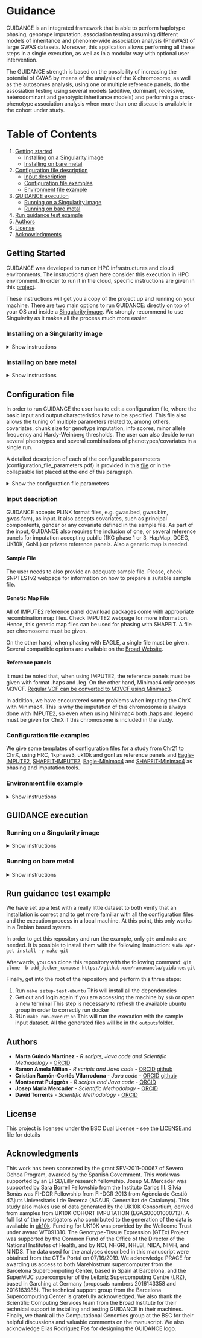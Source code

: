 # Guidance

GUIDANCE is an integrated framework that is able to perform haplotype phasing, genotype imputation, association testing assuming different models of inheritance and phenome-wide association analysis (PheWAS) of large GWAS datasets. Moreover, this application allows performing all these steps in a single execution, as well as in a modular way with optional user intervention.

The GUIDANCE strength is based on the possibility of increasing the potential of GWAS by means of the analysis of the X chromosome, as well as the autosomes analysis, using one or multiple reference panels, do the assosiation testing using several models (additive, dominant, recessive, heterodominant and genotypic inheritance models) and performing a cross-phenotype association analysis when more than one disease is available in the cohort under study.

# Table of Contents
1. [Getting started](#getstarted)
    * [Installing on a Singularity image](#singularity)
    * [Installing on bare metal](#bare)
2. [Configuration file description](#config)
    * [Input description](#input)
    * [Configuration file examples](#examples_conf)
    * [Environment file example](#environ_exam)
3. [GUIDANCE execution](#execution)
    * [Running on a Singularity image](#singularityexec)
    * [Running on bare metal](#bareexec)
4. [Run guidance test example](#test)
5. [Authors](#authors)
6. [License](#license)
7. [Acknowledgments](#acknowledgments)

## Getting Started <a name="getstarted"></a>

GUIDANCE was developed to run on HPC infrastructures and cloud environments. The instructions given here consider this execution in HPC environment. In order to run it in the cloud, specific instructions are given in this [project](https://github.com/ramonamela/guidance_cloud).

These instructions will get you a copy of the project up and running on your machine. There are two main options to run GUIDANCE: directly on top of your OS and inside a [Singularity image](https://github.com/sylabs/singularity). We strongly recommend to use Singularity as it makes all the process much more easier.

### Installing on a Singularity image <a name="singularity"></a>
<details><summary>Show instructions</summary>

<p>

#### Prerequisites

In order to run GUIDANCE in this mode, you only need to install the guidance [COMPSs’](https://github.com/bsc-wdc/compss/tree/guidance) branch and generate the Singularity image containing all the depedencies. If you want to generate execution traces, you should install this [COMPSs’](https://github.com/ramonamela/compss/tree/guidance) branch.

#### Installation

It is possible to find the instructions to install COMPSs in their github repository. 

Regarding the Singularity image generation, it is enough to run [this script](https://github.com/ramonamela/guidance/blob/master/singularity/build_container.sh). It will automatically create a local docker registry and upload to it the base docker image necessary to create the Singularity image. Nevertheless, you should modify the file placed in [$PROJECT_PATH/singularity/singularity/base.def](https://github.com/ramonamela/guidance/blob/master/singularity/singularity/base.def) in order to include the folder in your local file system that should be visible into the image. More precisely, you should only touch this lines:
```
%setup
    mkdir -p $SINGULARITY_ROOTFS/gpfs/home/
    mkdir -p $SINGULARITY_ROOTFS/gpfs/scratch/
    mkdir -p $SINGULARITY_ROOTFS/gpfs/apps/MN4
    mkdir -p $SINGULARITY_ROOTFS/gpfs/projects/
    mkdir -p /opt/intel
    mkdir -p /scratch
```

In addition, a GUIDANCE binary should be generated from this repository. In order to do so, you should run the following command in the root of the repository:

```
mvn clean install
```
This will generate a binary guidance.jar.

</p>
</details>

### Installing on bare metal <a name="bare"></a>
<details><summary>Show instructions</summary>

<p>

#### Prerequisites

First of all, you need to install the guidance [COMPSs’](https://github.com/ramonamela/compss/tree/guidance) branch in your system.
Afterwards, all the dependencies should be installed in the machine in which GUIDANCE will run. More precisely, the following binaries should be installed and accessible from all the worker nodes:

* Minimac4
* Minimac3
* Plink 1.9
* Eagle 2.4
* Impute 2.3.2
* Qctool 1.4
* Snptest 2.5
* Tabix
* Bgzip
* Shapeit v2 r727
* Samtools
* Bcftools
* R (tested version 3.5.1)

Next, the following environment variables should be set in order to tell GUIDANCE where the binaries are located in each machine:

```
export BCFTOOLSBINARY=/PATH_TO/BCFTOOLS/1.8/INTEL/bin/bcftools
export SAMTOOLSBINARY=/PATH_TO/SAMTOOLS/1.5-DNANEXUS/INTEL/IMPI/bin
export PLINKBINARY=/PATH_TO/plink_1.9/plink
export EAGLEBINARY=/PATH_TO/Eagle_v2.4.1/eagle
export RSCRIPTDIR=/PATH_TO/R_SCRIPTS/
export QCTOOLBINARY=/PATH_TO/qctool_v1.4-linux-x86_64/qctool
export SHAPEITBINARY=/PATH_TO/shapeit.v2.r727.linux.x64
export IMPUTE2BINARY=/PATH_TO/impute_v2.3.2_x86_64_static/impute2
export SNPTESTBINARY=/PATH_TO/snptest_v2.5
export MINIMAC3BINARY=/PATH_TO/Minimac3/bin/Minimac3
export MINIMAC4BINARY=/PATH_TO/Minimac4/release-build/minimac4
export TABIXBINARY=/PATH_TO/SAMTOOLS/1.5-DNANEXUS/INTEL/IMPI/bin/tabix
export BGZIPBINARY=/PATH_TO/SAMTOOLS/1.5-DNANEXUS/INTEL/IMPI/bin/bgzip
export RSCRIPTBINDIR=/PATH_TO/R/3.5.1/INTEL/bin/

export R_LIBS_USER=/gpfs/home/bsc05/bsc05997/TOOLS/R_libs/
```

In this case, R_LIBS_USER specify the path into which are installed the R dependencies in case they are not installed in the default path. More precisely, the following packages should be available:

* data.table
* plyr
* dplyr
* reshape
* gap
* sfsmisc
* BiocManager
* IRanges

In addition, in the folder “RSCRIPTDIR” there shuould be all the scripts available [here](https://github.com/ramonamela/guidance/tree/master/src/main/R).

Finally, maven should be installed in the system in order to compile the GUIDANCE binary.

#### Installing

Once all the dependencies are in the system, you should checkout the GUIDANCE repository and generate the guidance binary. In order to do so, you should run the following command in the root of the repository:

```
mvn clean install
```
This will generate a binary guidance.jar.

</p>
</details> 

## Configuration file <a name="config"></a>

In order to run GUIDANCE the user has to edit a configuration file, where the basic input and output characteristics have to be specified. This file also allows the tuning of multiple parameters related to, among others, covariates, chunk size for genotype imputation, info scores, minor allele frequency and Hardy-Weinberg thresholds. The user can also decide to run several phenotypes and several combinations of phenotypes/covariates in a single run. 

A detailed description of each of the configurable parameters (configuration_file_parameters.pdf) is provided in this [file](https://github.com/ramonamela/guidance/tree/master/webpage/configurationfileparameters.pdf) or in the collapsable list placed at the end of this paragraph.

<details><summary>Show the configuration file parameters</summary>

<p>

    • wfDeep: Name that defines the number of stages to be executed. These stages are defined in Figures 1 and 2.
    • init_chromosome: First chromosome to analyse.
    • end_chromosome: Last chromosome to analyse.
    • maf_threshold: Minor allele frequency cut-off used to filter final results.
    • impute_threshold: IMPUTE2 info score cut-off used to filter final results.
    • minimac_threshold: MINIMAC Estimated imputation accuracy (R²) cut-off used to filter final results.
    • hwe_cohort_threshold: Hardy-Weinberg equilibrium p.value threshold for cohort.
    • hwe_cases_threshold: Hardy-Weinberg equilibrium p.value threshold for cases.
    • hwe_controls_threshold: Hardy-Weinberg equilibrium p.value threshold for controls.
    • exclude_cgat_snps: Logical. Whether or not G>C or A>T SNPs should be excluded. We strongly recommend activating this flag as to avoid strand orientation issues. Most of the genotyping arrays have a very small number of such SNPs, and their exclusion should not result in any noticeable loss of imputation performance.
    • imputation_tool: The name of the imputation tool to impute genotypes. To date, only “impute” to select IMPUTE2 and “minimac” to select MINIMAC4 are accepted. 
    • test_types: Names for the different analysis to be carried out by GUIDANCE, separated by commas. The association results for each “test_type” will be created in a directory with the same name inside the “associations” directory. Below this flag, different “test_types” have to be listed with the phenotype name and the covariates names to take into account in the association analysis (for instance, to analyse “test_types = DIA2,CARD” users should add: “DIA2 = DIA2:sex,BMI” and “CARD = CARD:sex,BMI” below, where sex and BMI are covariates).
    • chunk_size_analysis: Size of the chunks considered to partition the data.
    • file_name_for_list_of_stages: File into which all the commands launched in the workflow are stored.
    • input_format: (I think that now we only support BED input since we have not tried with the other formats since I am working in the project…).
    • mixed_cohort: Name of the cohort.
    • mixed_bed_file_dir: The path to the directory with genotype files.
    • mixed_bed/bim/fam/_file: Name of the file containing genotypes. 
    • mixed_sample_file_dir: Path to the directory where the sample file is located.
    • mixed_sample_file:. Name of the sample file.
    • genmap_file_dir: Path where genetic map files are located.
    • genmap_file_chr_n: Name of the genetic map file for each chromosome in every new line.
    • refpanel_number: Number of reference panels.
    • refpanel_combine: 'NO' if there is only one panel or imputed results from different reference panels should not be integrated; 'YES' when different reference panels are expected to be used in the analysis and also the integration of all the results is required. 
    • refpanel_type: Name of the reference panel.
    • refpanel_memory: Required amount of memory demanded by each particular panel. Currently, “HIGH”, “MEDIUM” and “LOW” are supported.
    • refpanel_file_dir: Path where the reference panel for each chromosome is located.
    • refpanel_hap_file_chr_n: Haplotypes files per chromosome of the reference panel provided in case IMPUTE2 is chosen as imputation tool and for the chrX in case Minimac4 is used.
    • refpanel_leg_file_chr_n: Legend files per chromosome of the reference panel provided in case IMPUTE2 is chosen as imputation tool and for the chrX in case Minimac4 is used.
    • refpanel_vcf_file_chr_n: VCF files per chromosome of the reference panel provided in case Minimac4 is used.
    • outputdir: The path of the directory where the results will be written.

</p>
</details> 


### Input description <a name="input"></a>
GUIDANCE accepts PLINK format files, e.g. gwas.bed, gwas.bim, gwas.fam), as input. It also accepts covariates, such as principal compontents, gender or any covariate defined in the sample file. As part of the input, GUIDANCE also requires the inclusion of one, or several reference panels for imputation accepting public (1KG phase 1 or 3, HapMap, DCEG, UK10K, GoNL) or private reference panels. Also a genetic map is needed.

#### Sample File
The user needs to also provide an adequate sample file. Please, check SNPTESTv2 webpage for information on how to prepare a suitable sample file.

#### Genetic Map File
All of IMPUTE2 reference panel download packages come with appropriate recombination map files. Check IMPUTE2 webpage for more information. Hence, this genetic map files can be used for phasing with SHAPEIT. A file per chromosome must be given.

On the other hand, when phasing with EAGLE, a single file must be given. Several compatible options are available on the [Broad Website](https://data.broadinstitute.org/alkesgroup/Eagle/downloads/tables/).

#### Reference panels

It must be noted that, when using IMPUTE2, the reference panels must be given with format .haps and .leg. On the other hand, Minimac4 only accepts M3VCF. [Regular VCF can be converted to M3VCF using Minimac3](https://genome.sph.umich.edu/wiki/Minimac4). 

In addition, we have encountered some problems when imputing the ChrX with Minimac4. This is why the imputation of this chromosome is always done with IMPUTE2, so even when using Minimac4 both .haps and .legend must be given for ChrX if this chromosome is included in the study.

### Configuration file examples <a name="examples_conf"></a>

We give some templates of configuration files for a study from Chr21 to ChrX, using HRC, 1kphase3, uk10k and gonl as reference panels and [Eagle-IMPUTE2](https://github.com/ramonamela/guidance/tree/master/utils/conf_examples/config_eagle_impute.file), [SHAPEIT-IMPUTE2](https://github.com/ramonamela/guidance/tree/master/utils/conf_examples/config_eagle_minimac.file), [Eagle-Minimac4](https://github.com/ramonamela/guidance/tree/master/utils/conf_examples/config_shapeit_impute.file) and [SHAPEIT-Minimac4](https://github.com/ramonamela/guidance/tree/master/utils/conf_examples/config_shapeit_minimac.file) as phasing and imputation tools.

### Environment file example <a name="environ_exam"></a>

<details><summary>Show instructions</summary>

<p>
   
```
#!/bin/bash

### PHASE 1 ###

export phasingMem="50.0"
export phasingCU="48"
export phasingBedMem="50.0"
export phasingBedCU="48"


### PHASE 2 ###

export qctoolMem="16.0"
export qctoolSMem="1.0"
export gtoolsMem="6.0"
export samtoolsBgzipMem="6.0"
export imputeWithImputeLowMem="8.0"
export imputeWithImputeMediumMem="12.0"
export imputeWithImputeHighMem="20.0"
export imputeWithMinimacLowMem="4.0"
export imputeWithMinimacMediumMem="8.0"
export imputeWithMinimacHighMem="32.0"
export filterByInfoImputeMem="12.0"
export filterByInfoMinimacMem="24.0"

### PHASE 3 ###

export createListOfExcludedSnpsMem="1.0"
export filterHaplotypesMem="1.0"
export filterByAllMem="1.0"
export jointFilteredByAllFilesMem="15.0"
export jointCondensedFilesMem="1.0"
export generateTopHitsAllMem="2.0"
export generateTopHitsMem="2.0"
export filterByMafMem="2.0"
export snptestMem="2.0"
export mergeTwoChunksMem="1.0"
export mergeTwoChunksInTheFirstMem="1.0"
export combinePanelsMem="1.0"
export combineCondensedFilesMem="1.0"
export combinePanelsComplex1Mem="1.0"

### PHASE 4 ###

export generateCondensedTopHitsCU="48"
export generateCondensedTopHitsMem="90.0"
export generateQQManhattanPlotsCU="24"
export generateQQManhattanPlotsMem="45.0"
export phenoMergeMem="80.0"
```
This constraints correspond to all the phases executed during an execution. The most part of them, should be leaved like here. Nevertheless, some of them should be tuned dependeing on the execution:
* `phasingMem`: when setting this parameter, it should be taken into account that only one task per chromosome will be created. Hence, it should be set in such a way that all chromosomes can start being phased from the beggining but, at the same time, holding as many resources as possible. 
* `imputeWithImputeX`: this is the amount of memory used by IMPUTE when imputing the different chunks. This parameter will depend on the size of the used panel as well as the size of the input. Indeed, the greater the cohor, the greater the amount of memory needed.
* `imputeWithMinimacX`: this is the amount of memory used by Minimac when imputing the different chunks. This parameter will depend on the size of the used panel as well as the size of the input. Indeed, the greater the cohor, the greater the amount of memory needed.
* `generateX`: this corresponds to the end-files generation. As in the first step, should be set as high as possible as long as all the possible executions can run at once.
   
</p>
</details>

## GUIDANCE execution <a name="execution"></a>

### Running on a Singularity image <a name="singularityexec"></a>
<details><summary>Show instructions</summary>

<p>
   
An example of a quite complete launch script with singularity is shown next:
   
```
#!/bin/bash -e

export COMPSS_PYTHON_VERSION="2"

module purge
module load intel/2018.1
module load singularity/2.4.2

base_dir=$(pwd)
work_dir=${base_dir}/logs/
worker_work_dir=${base_dir}/tmpForCOMPSs/
worker_work_dir=scratch

source $base_dir/set_environment.sh

exec_time=2880
num_nodes=50
tracing=true
graph=true
debug=off
cpus_per_node=48
worker_in_master_cpus=0
worker_in_master_memory=80000
qos=bsc_cs

mkdir -p ${base_dir}/outputs_directory

/path/to/COMPSs/Runtime/scripts/user/enqueue_compss \
  --qos=${qos} \
  --job_dependency=5804941 \
  --graph=${graph} \
  --tracing=${tracing} \
  --log_level=${debug} \
  --exec_time=${exec_time} \
  --num_nodes=${num_nodes} \
  --base_log_dir=${base_dir} \
  --worker_in_master_cpus=${worker_in_master_cpus} \
  --worker_in_master_memory=${worker_in_master_memory} \
  --cpus_per_node=${cpus_per_node} \
  --master_working_dir=${work_dir} \
  --worker_working_dir=${worker_work_dir} \
  --scheduler="es.bsc.compss.scheduler.fifodatanew.FIFODataScheduler" \
  --classpath=/path/to/guidance.jar \
  --jvm_workers_opts="-Dcompss.worker.removeWD=true" \
  --container_image=/path/to/guidance_singularity.img \
  guidance.Guidance -config_file ${base_dir}/config_GERA_5000_shapeit_impute_1_23_cloud.file
```
In the next list, the most important features are explained in the same order as they appear in the script:
* Modules needed to run the execution.
* `work_dir`: the folder where the log files are stored.
* `worker_work_dir`: the folder where all the temporary files will be stored. If `tmp`, each worker node will use its `/tmp`. Otherwise, a shared directory between all the nodes should be specified (in general, this means pointing to an `nfs`, `gpfs` or `lustre` directory.
* File with all the environment variables pointing out the memory constraints necessary to run the execution.
* General constraints for the queue system (COMPSs will correctly traduce them to whichever installation present in the cluster).
* Creating the folder where the output files will be placed. Should be equal to the one stated in the configuration file.

Afterwards, in the launch command, there are 3 important files:
* `guidance_25_09_03_20_0_1_1.jar`: GUIDANCE binary.
* `guidance_singularity.img`: generated singularity image.
* `config_GERA_5000_shapeit_impute_1_23_cloud.file`: configuration file.

It is important to keep in mind that the output directory created should be equal to the one specified in the configuration file.

</p>
</details> 

### Running on bare metal <a name="bareexec"></a>
<details><summary>Show instructions</summary>

<p>
   
```
#!/bin/bash -e

module load COMPSs
module load mkl
module load intel/2017.4
module load samtools/1.5
module load R/3.5.1
module load bcftools/1.8
module load gcc/5.4.0

base_dir=$(pwd)
work_dir=${base_dir}/logs/
worker_work_dir=${base_dir}/tmpForCOMPSs/

export BCFTOOLSBINARY=/path/to/BCFTOOLS/1.8/INTEL/bin/bcftools
export RSCRIPTBINDIR=/path/to/R/3.5.1/INTEL/bin/
export SAMTOOLSBINARY=/path/to/SAMTOOLS/1.5-DNANEXUS/INTEL/IMPI/bin

export PLINKBINARY=/path/to/TOOLS/apps_gwimp_compss/plink_1.9/plink
export EAGLEBINARY=/path/to/TOOLS/Eagle_v2.4.1/eagle
export RSCRIPTDIR=/path/to/R_SCRIPTS/
export QCTOOLBINARY=/path/to/TOOLS/qctool_v1.4-linux-x86_64/qctool
export SHAPEITBINARY=/path/to/TOOLS/shapeit.v2.r727.linux.x64
export IMPUTE2BINARY=/path/to/TOOLS/impute_v2.3.2_x86_64_static/impute2
export SNPTESTBINARY=/path/to/TOOLS/snptest_v2.5
export MINIMAC3BINARY=/path/to/TOOLS/Minimac3/bin/Minimac3
export MINIMAC4BINARY=/path/toTOOLS//Minimac4/release-build/minimac4
export TABIXBINARY=/path/to/SAMTOOLS/1.5-DNANEXUS/INTEL/IMPI/bin/tabix
export BGZIPBINARY=/path/to/SAMTOOLS/1.5-DNANEXUS/INTEL/IMPI/bin/bgzip

export R_LIBS_USER=/path/to/TOOLS/R_libs/

export LC_ALL="C"

source $base_dir/set_environment.sh

exec_time=700
num_nodes=25
tracing=true
graph=true
log_level=off
cpus_per_node=48
worker_in_master_cpus=0
worker_in_master_memory=80000
qos=bsc_cs

mkdir -p ${base_dir}/outputs_shapeit_impute_1909_erase_all

enqueue_compss \
  --qos=${qos} \
  --job_dependency=7403259 \
  --graph=${graph} \
  --tracing=${tracing} \
  --log_level=${log_level} \
  --exec_time=${exec_time} \
  --num_nodes=${num_nodes} \
  --base_log_dir=${base_dir} \
  --worker_in_master_cpus=${worker_in_master_cpus} \
  --worker_in_master_memory=${worker_in_master_memory} \
  --cpus_per_node=${cpus_per_node} \
  --master_working_dir=${work_dir} \
  --worker_working_dir=${worker_work_dir} \
  --scheduler="es.bsc.compss.scheduler.fifodatanew.FIFODataScheduler" \
  --classpath=${base_dir}/guidance_25_1909_erase.jar \
  --jvm_workers_opts="-Dcompss.worker.removeWD=true" \
  guidance.Guidance -config_file ${base_dir}/config_GERA_300_shapeit_impute_1909_erase_all.file
```
In the next list, the most important features are explained in the same order as they appear in the script:
* Modules needed to run COMPSs.
* `work_dir`: the folder where the log files are stored.
* `worker_work_dir`: the folder where all the temporary files will be stored. If `tmp`, each worker node will use its `/tmp`. Otherwise, a shared directory between all the nodes should be specified (in general, this means pointing to an `nfs`, `gpfs` or `lustre` directory.
* Environment variables pointing to where all the needed binaries are placed.
* File with all the environment variables pointing out the memory constraints necessary to run the execution.
* General constraints for the queue system (COMPSs will correctly traduce them to whichever installation present in the cluster).
* Creating the folder where the output files will be placed. Should be equal to the one stated in the configuration file.

Afterwards, in the launch command, there are 3 important files:
* `guidance_25_09_03_20_0_1_1.jar`: GUIDANCE binary.
* `config_GERA_5000_shapeit_impute_1_23_cloud.file`: configuration file.

It is important to keep in mind that the output directory created should be equal to the one specified in the configuration file.

</p>
</details> 

## Run guidance test example <a name="test"></a>
We have set up a test with a really little dataset to both verify that an installation is correct and to get more familiar with all the configuration files and the execution process in a local machine. At this point, this only works in a Debian based system. 

In order to get this repository and run the example, only `git` and `make` are needed. It is possible to install them with the following instruction:
`sudo apt-get install -y make git`

Afterwards, you can clone this repository with the following command:
`git clone -b add_docker_compose https://github.com/ramonamela/guidance.git`

Finally, get into the root of the repository and perform this three steps:
1. Run `make setup-test-ubuntu`
This will install all the dependencies
2. Get out and login again if you are accessing the machine by `ssh` or open a new terminal
This step is necessary to refresh the available ubuntu group in order to correctly run docker
3. RUn `make run-execution`
This will run the execution with the sample input dataset. All the generated files will be in the `outputs`folder.

## Authors <a name="authors"></a>

* **Marta Guindo Martinez** - *R scripts, Java code and Scientific Methodology* - [ORCID](https://orcid.org/0000-0002-8099-9170)
* **Ramon Amela Milian** - *R scripts and Java code* - [ORCID](https://orcid.org/0000-0001-5943-5824) [github](https://github.com/ramonamela)
* **Cristian Ramón-Cortés Vilarrodona** - *Java code* - [ORCID](https://orcid.org/0000-0003-4170-818X) [github](https://github.com/cristianrcv)
* **Montserrat Puiggròs** - *R scripts and Java code* - [ORCID](https://orcid.org/0000-0001-5034-7924)
* **Josep Maria Mercader** - *Scientific Methodology* - [ORCID](https://orcid.org/0000-0001-8494-3660)
* **David Torrents** - *Scientific Methodology* - [ORCID](https://orcid.org/0000-0002-6086-9037)

<!-- See also the list of [contributors](https://github.com/your/project/contributors) who participated in this project. -->

## License <a name="license"></a>

This project is licensed under the BSC Dual License - see the [LICENSE.md](LICENSE.md) file for details

## Acknowledgments <a name="acknowledgments"></a>

This work has been sponsored by the grant SEV-2011-00067 of Severo Ochoa Program, awarded by the Spanish Government. This work was supported by an EFSD/Lilly research fellowship. Josep M. Mercader was supported by Sara Borrell Fellowship from the Instituto Carlos III. Sílvia Bonàs was FI-DGR Fellowship from FI-DGR 2013 from Agència de Gestió d’Ajuts Universitaris i de Recerca (AGAUR, Generalitat de Catalunya). This study also makes use of data generated by the UK10K Consortium, derived from samples from UK10K COHORT IMPUTATION (EGAS00001000713). A full list of the investigators who contributed to the generation of the data is available in [uk10k](www.UK10K.org). Funding for UK10K was provided by the Wellcome Trust under award WT091310. The Genotype-Tissue Expression (GTEx) Project was supported by the Common Fund of the Office of the Director of the National Institutes of Health, and by NCI, NHGRI, NHLBI, NIDA, NIMH, and NINDS. The data used for the analyses described in this manuscript were obtained from the GTEx Portal on 07/16/2019. We acknowledge PRACE for awarding us access to both MareNostrum supercomputer from the Barcelona Supercomputing Center, based in Spain at Barcelona, and the SuperMUC supercomputer of the Leibniz Supercomputing Centre (LRZ), based in Garching at Germany (proposals numbers 2016143358 and 2016163985). The technical support group from the Barcelona Supercomputing Center is gratefully acknowledged. We also thank the Scientific Computing Services team from the Broad Institute for their technical support in installing and testing GUIDANCE in their machines. Finally, we thank all the Computational Genomics group at the BSC for their helpful discussions and valuable comments on the manuscript. We also acknowledge Elias Rodriguez Fos for designing the GUIDANCE logo. 

